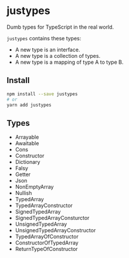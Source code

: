 # justypes
Dumb types for TypeScript in the real world.

`justypes` contains these types:
- A new type is an interface.
- A new type is a collection of types.
- A new type is a mapping of type A to type B.

## Install
```sh
npm install --save justypes
# or
yarn add justypes
```

## Types
- Arrayable
- Awaitable
- Cons
- Constructor
- Dictionary
- Falsy
- Getter
- Json
- NonEmptyArray
- Nullish
- TypedArray
- TypedArrayConstructor
- SignedTypedArray
- SignedTypedArrayConsturctor
- UnsignedTypedArray
- UnsignedTypedArrayConstructor
- TypedArrayOfConstructor
- ConstructorOfTypedArray
- ReturnTypeOfConstructor
